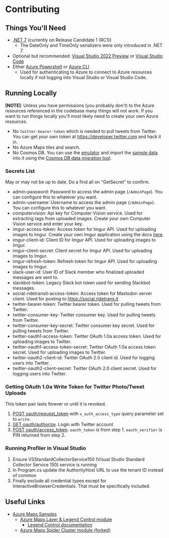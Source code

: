 # Contributing

## Things You'll Need

- [.NET 7](https://dotnet.microsoft.com/en-us/download/dotnet/7.0) (currently on Release Candidate 1 (RC1))
  - The DateOnly and TimeOnly serializers were only introduced in .NET 7.
- Optional but recommended: [Visual Studio 2022 Preview](https://visualstudio.microsoft.com/vs/preview/) or [Visual Studio Code](https://code.visualstudio.com/)
- Either [Azure Powershell](https://learn.microsoft.com/en-us/powershell/azure/install-az-ps?view=azps-8.3.0) or [Azure CLI](https://learn.microsoft.com/en-us/cli/azure/install-azure-cli)
  - Used for authenticating to Azure to connect to Azure resources locally if not logging into Visual Studio or Visual Studio Code.

## Running Locally

**[NOTE]**: Unless you have permissions (you probably don't) to the Azure resources referenced in the codebase many things will not work. If you want to run things locally you'll most likely need to create your own Azure resources.
  - No `twitter-bearer-token` which is needed to pull tweets from Twitter. You can get your own token at https://developer.twitter.com and hack it in.
  - No Azure Maps tiles and search.
  - No Cosmos DB. You can use the [emulator](https://learn.microsoft.com/en-us/azure/cosmos-db/local-emulator) and import the [sample data](./sampledbdata.json) into it using the [Cosmos DB data migration tool](https://github.com/azure/azure-documentdb-datamigrationtool).

### Secrets List

May or may not be up to date. Do a find all on "GetSecret" to confirm.

- admin-password: Password to access the admin page (`/AdminPage`). You can configure this to whatever you want.
- admin-username: Username to access the admin page (`/AdminPage`). You can configure this to whatever you want.
- computervision: Api key for Computer Vision service. Used for extracting tags from uploaded images. Create your own Computer Vision service and enter your key.
- imgur-access-token: Access token for Imgur API. Used for uploading images to Imgur. Create your own Imgur application using the docs [here](https://apidocs.imgur.com/).
- imgur-client-id: Client ID for Imgur API. Used for uploading images to Imgur.
- imgur-client-secret: Client secret for Imgur API. Used for uploading images to Imgur.
- imgur-refresh-token: Refresh token for Imgur API. Used for uploading images to Imgur.
- slack-user-id: User ID of Slack member who finalized uploaded messages are sent to.
- slackbot-token: Legacy Slack bot token used for sending Slackbot messages.
- social-ridetransit-access-token: Access token for Mastodon server client. Used for posting to https://social.ridetrans.it
- twitter-bearer-token: Twitter bearer token. Used for pulling tweets from Twitter.
- twitter-consumer-key: Twitter consumer key. Used for pulling tweets from Twitter.
- twitter-consumer-key-secret: Twitter consumer key secret. Used for pulling tweets from Twitter.
- twitter-oauth1-access-token: Twitter OAuth 1.0a access token. Used for uploading images to Twitter.
- twitter-oauth1-access-token-secret: Twitter OAuth 1.0a access token secret. Used for uploading images to Twitter.
- twitter-oauth2-client-id: Twitter OAuth 2.0 client id. Used for logging users into Twitter.
- twitter-oauth2-client-secret: Twitter OAuth 2.0 client secret. Used for logging users into Twitter.

### Getting OAuth 1.0a Write Token for Twitter Photo/Tweet Uploads

This token pair lasts forever or until it is revoked.

1. [POST oauth/request_token](https://developer.twitter.com/en/docs/authentication/api-reference/request_token) with `x_auth_access_type` query parameter set to `write`.
2. [GET oauth/authorize](https://developer.twitter.com/en/docs/authentication/api-reference/authorize). Login with Twitter account
3. [POST oauth/access_token](https://developer.twitter.com/en/docs/authentication/api-reference/access_token). `oauth_token` is from step 1. `oauth_verifier` is PIN returned from step 2.

### Running Profiler in Visual Studio

1. Ensure VSStandardCollectorService150 (Visual Studio Standard Collector Service 150) service is running
2. In Program.cs update the AuthorityHost URL to use the tenant ID instead of common
3. Finally exclude all credential types except for InteractiveBrowserCredentials. That must be specifically included. 

## Useful Links

- [Azure Maps Samples](https://samples.azuremaps.com/)
  - [Azure Maps Layer & Legend Control module](https://github.com/Azure-Samples/azure-maps-layer-legend)
    - [Legend Control documentation](https://github.com/Azure-Samples/azure-maps-layer-legend/blob/main/docs/legend_control.md)
  - [Azure Maps Spider Cluster module (forked)](https://github.com/golf1052/azure-maps-spider-clusters)
